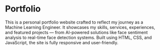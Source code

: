 # Portfolio
This is a personal portfolio website crafted to reflect my journey as a Machine Learning Engineer. It showcases my skills, services, experiences, and featured projects — from AI-powered solutions like face sentiment analysis to real-time face detection systems. Built using HTML, CSS, and JavaScript, the site is fully responsive and user-friendly.
